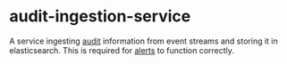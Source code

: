 # audit-ingestion-service

A service ingesting [audit](../service-common/audit.md) information from
event streams and storing it in elasticsearch. This is required for
[alerts](../alerting-service/README.md) to function correctly.